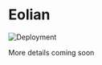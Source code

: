# Eolian

![Deployment](https://github.com/jbelford/Eolian/actions/workflows/master_eolian-webapp.yml/badge.svg)

More details coming soon